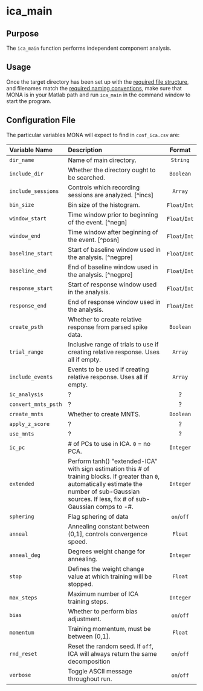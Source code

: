 # ica_main

## Purpose

The `ica_main` function performs independent component analysis.

## Usage

Once the target directory has been set up with the [required file structure](https://github.com/NeuralStorm/MATLAB-offline-neural-analysis/blob/kevin-docs/docs/file_layout.md), and filenames match the [required naming conventions](https://github.com/NeuralStorm/MATLAB-offline-neural-analysis/blob/kevin-docs/docs/filename_convention.md), make sure that MONA is in your Matlab path and run `ica_main` in the command window to start the program.

## Configuration File

The particular variables MONA will expect to find in `conf_ica.csv` are:

|Variable Name|Description| Format |
|:-----------|:--| :----------:|
|`dir_name`|Name of main directory.|`String`|
|`include_dir`|Whether the directory ought to be searched.|`Boolean`|
|`include_sessions`|Controls which recording sessions are analyzed. [^incs]|`Array`|
|`bin_size`|Bin size of the histogram.|`Float`/`Int`|
|`window_start`|Time window prior to beginning of the event. [^negn]|`Float`/`Int`|
|`window_end`|Time window after beginning of the event. [^posn]|`Float`/`Int`|
|`baseline_start`|Start of baseline window used in the analysis. [^negpre]|`Float`/`Int`|
|`baseline_end`|End of baseline window used in the analysis. [^negpre]|`Float`/`Int`|
|`response_start`|Start of response window used in the analysis.|`Float`/`Int`|
|`response_end`|End of response window used in the analysis.|`Float`/`Int`|
|`create_psth`|Whether to create relative response from parsed spike data.|`Boolean`|
|`trial_range`|Inclusive range of trials to use if creating relative response. Uses all if empty.|`Array`|
|`include_events`|Events to be used if creating relative response. Uses all if empty.|`Array`|
|`ic_analysis`|?|?
|`convert_mnts_psth`|?|?
|`create_mnts`|Whether to create MNTS.|`Boolean`
|`apply_z_score`|?|?
|`use_mnts`|?|?
|`ic_pc`|# of PCs to use in ICA. `0` = no PCA.|`Integer`
|`extended`|Perform tanh() "extended-ICA" with sign estimation this # of training blocks. If greater than `0`, automatically estimate the number of sub-Gaussian sources. If less, fix # of sub-Gaussian comps to -#.|`Integer`
|`sphering`|Flag sphering of data|`on`/`off`
|`anneal`|Annealing constant between (0,1], controls convergence speed.|`Float`
|`anneal_deg`|Degrees weight change for annealing.|`Integer`
|`stop`|Defines the weight change value at which training will be stopped.|`Float`
|`max_steps`|Maximum number of ICA training steps.|`Integer`
|`bias`|Whether to perform bias adjustment.|`on`/`off`
|`momentum`|Training momentum, must be between (0,1].|`Float`
|`rnd_reset`|Reset the random seed. If `off`, ICA will always return the same decomposition|`on`/`off`
|`verbose`|Toggle ASCII message throughout run.|`on`/`off`
